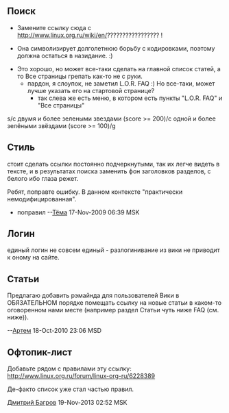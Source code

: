 ## Поиск

  - Замените ссылку сюда с
    <http://www.linux.org.ru/wiki/en/>????????????????? \!

<!-- end list -->

  -
    Она символизирует долголетнюю борьбу с кодировками, поэтому должна
    остаться в назидание. :)

<!-- end list -->

  - Это хорошо, но может все-таки сделать на главной список статей, а то
    Все страницы грепать как-то не с руки.
      - пардон, я слоупок, не заметил L.O.R. FAQ :) Но все-таки, может
        лучше указать его на стартовой странице?
          - так слева же есть меню, в котором есть пункты "L.O.R. FAQ" и
            "Все страницы"

s/с двумя и более зелеными звездами (score \>= 200)/с одной и более
зелёными звёздами (score \>= 100)/g

## Стиль

стоит сделать ссылки постоянно подчеркнутыми, так их легче видеть в
тексте, и в результатах поиска заменить фон заголовков разделов, с
белого ибо глаза режет.

Ребят, поправте ошибку. В данном контексте "практически
немодифицированная".

  - поправил --[Тёма](User:JB "wikilink") 17-Nov-2009 06:39 MSK

## Логин

единый логин не совсем единый - разлогинивание из вики не приводит к
оному на сайте.

## Статьи

Предлагаю добавить рэмайнда для пользователей Вики в ОБЯЗАТЕЛЬНОМ
порядке помещать ссылку на новые статьи в каком-то оговоренном
нами месте (например раздел Статьи чуть ниже FAQ (см. ниже)).

\--[Артем](User:FiXer "wikilink") 18-Oct-2010 23:06 MSD

## Офтопик-лист

Добавьте рядом с правилами эту ссылку:
<http://www.linux.org.ru/forum/linux-org-ru/6228389>

Де-факто список уже стал частью правил.

[Дмитрий Багров](User:Bagrov "wikilink") 19-Nov-2013 02:52 MSK